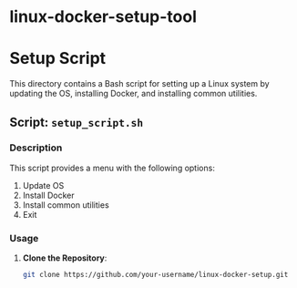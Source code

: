 ﻿# linux-docker-setup-tool

 # Setup Script

This directory contains a Bash script for setting up a Linux system by updating the OS, installing Docker, and installing common utilities.

## Script: `setup_script.sh`

### Description

This script provides a menu with the following options:
1. Update OS
2. Install Docker
3. Install common utilities
4. Exit

### Usage

1. **Clone the Repository**:
   ```sh
   git clone https://github.com/your-username/linux-docker-setup.git


